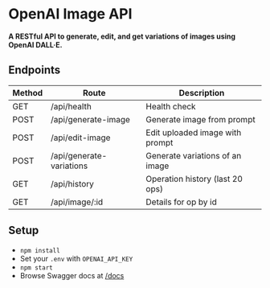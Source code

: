 # OpenAI Image API

**A RESTful API to generate, edit, and get variations of images using OpenAI DALL·E.**

## Endpoints

| Method | Route                     | Description                      |
|--------|--------------------------|----------------------------------|
| GET    | /api/health              | Health check                     |
| POST   | /api/generate-image      | Generate image from prompt       |
| POST   | /api/edit-image          | Edit uploaded image with prompt  |
| POST   | /api/generate-variations | Generate variations of an image  |
| GET    | /api/history             | Operation history (last 20 ops)  |
| GET    | /api/image/:id           | Details for op by id             |

## Setup

- `npm install`
- Set your `.env` with `OPENAI_API_KEY`
- `npm start`
- Browse Swagger docs at [/docs](http://localhost:3000/docs)